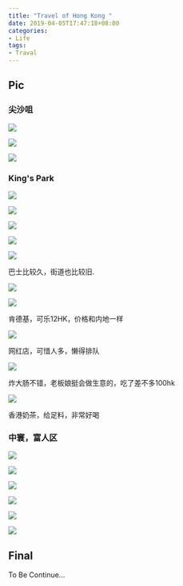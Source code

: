 ```yaml
---
title: "Travel of Hong Kong "
date: 2019-04-05T17:47:18+08:00
categories: 
- Life
tags: 
- Traval
---
```


## Pic

### 尖沙咀

![](https://i.loli.net/2019/05/03/5ccc0375922fd.jpg)

![](https://i.loli.net/2019/05/03/5ccc041963b19.jpg)

![](https://i.loli.net/2019/05/03/5ccbe0cc7a4c7.jpg)

### King's Park

![](https://i.loli.net/2019/05/03/5ccbe0cd5dd2a.jpg)

![](https://i.loli.net/2019/05/03/5ccc036623321.jpg)

![](https://i.loli.net/2019/05/03/5ccc0371dacf9.jpg)

![](https://i.loli.net/2019/05/03/5ccc041a4bb5a.jpg)

![](https://i.loli.net/2019/05/03/5ccc041b11232.jpg)

巴士比较久，街道也比较旧.

![](https://i.loli.net/2019/05/03/5ccbe0c015728.jpg)

![](https://i.loli.net/2019/05/03/5ccc041bc76d6.jpg)

肯德基，可乐12HK，价格和内地一样

![](https://i.loli.net/2019/05/03/5ccbe0ce34399.jpg)

网红店，可惜人多，懒得排队

![](https://i.loli.net/2019/05/03/5ccbe0d06f68c.jpg)

炸大肠不错，老板娘挺会做生意的，吃了差不多100hk

![](https://i.loli.net/2019/05/03/5ccc0366c26cf.jpg)

香港奶茶，给足料，非常好喝

### 中寰，富人区

![](https://i.loli.net/2019/05/03/5ccc036fa9a17.jpg)

![](https://i.loli.net/2019/05/03/5ccbe0d12e94d.jpg)

![](https://i.loli.net/2019/05/03/5ccbe0d1e2dea.jpg)

![](https://i.loli.net/2019/05/03/5ccbe0d48bdda.jpg)

![](https://i.loli.net/2019/05/03/5ccc03677cad0.jpg)

![](https://i.loli.net/2019/05/03/5ccbe0b4a8be7.jpg)



## Final

To Be Continue...